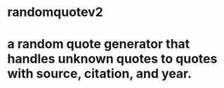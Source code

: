 # randomquotev2
# a random quote generator that handles unknown quotes to quotes with source, citation, and year.
